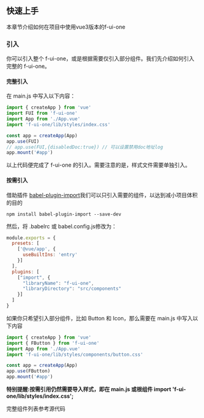 ## 快速上手

本章节介绍如何在项目中使用vue3版本的f-ui-one

### 引入

你可以引入整个 f-ui-one，或是根据需要仅引入部分组件。我们先介绍如何引入完整的 f-ui-one。

#### 完整引入

在 main.js 中写入以下内容：

```javascript
import { createApp } from 'vue'
import FUI from 'f-ui-one'
import App from './App.vue'
import 'f-ui-one/lib/styles/index.css'

const app = createApp(App)
app.use(FUI)
// app.use(FUI,{disabledDoc:true}) // 可以设置禁用doc地址log
app.mount('#app')
```

以上代码便完成了 f-ui-one 的引入。需要注意的是，样式文件需要单独引入。

#### 按需引入

借助插件 [babel-plugin-import](https://github.com/ant-design/babel-plugin-import)我们可以只引入需要的组件，以达到减小项目体积的目的

```shell script
npm install babel-plugin-import --save-dev
```

然后，将 .babelrc 或 babel.config.js修改为：

```javascript
module.exports = {
  presets: [
    ['@vue/app', {
      useBuiltIns: 'entry'
    }]
  ],
  plugins: [
    ["import", {
      "libraryName": "f-ui-one",
      "libraryDirectory": "src/components"
    }]
  ]
}
```

如果你只希望引入部分组件，比如 Button 和 Icon，那么需要在 main.js 中写入以下内容

```javascript
import { createApp } from 'vue'
import { FButton } from 'f-ui-one'
import App from './App.vue'
import 'f-ui-one/lib/styles/components/button.css'

const app = createApp(App)
app.use(FButton)
app.mount('#app')
```

**特别提醒:按需引用仍然需要导入样式，即在 main.js 或根组件 import 'f-ui-one/lib/styles/index.css';**

完整组件列表参考源代码
